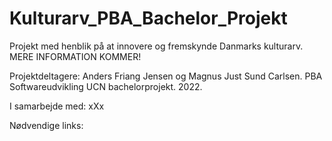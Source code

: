 # Kulturarv_PBA_Bachelor_Projekt
Projekt med henblik på at innovere og fremskynde Danmarks kulturarv. MERE INFORMATION KOMMER! 

Projektdeltagere:
Anders Friang Jensen og Magnus Just Sund Carlsen. 
PBA Softwareudvikling UCN bachelorprojekt.
2022. 

I samarbejde med: 
xXx

Nødvendige links:

